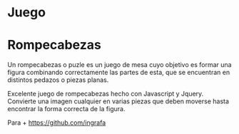 # Juego 
# Rompecabezas
Un rompecabezas o puzle es un juego de mesa cuyo objetivo es formar una figura 
combinando correctamente las partes de esta, que se encuentran en distintos pedazos o piezas planas.

Excelente juego de rompecabezas hecho con Javascript y Jquery.
Convierte una imagen cualquier en varias piezas que deben moverse hasta encontrar la forma correcta de la figura.

Para +
https://github.com/ingrafa
